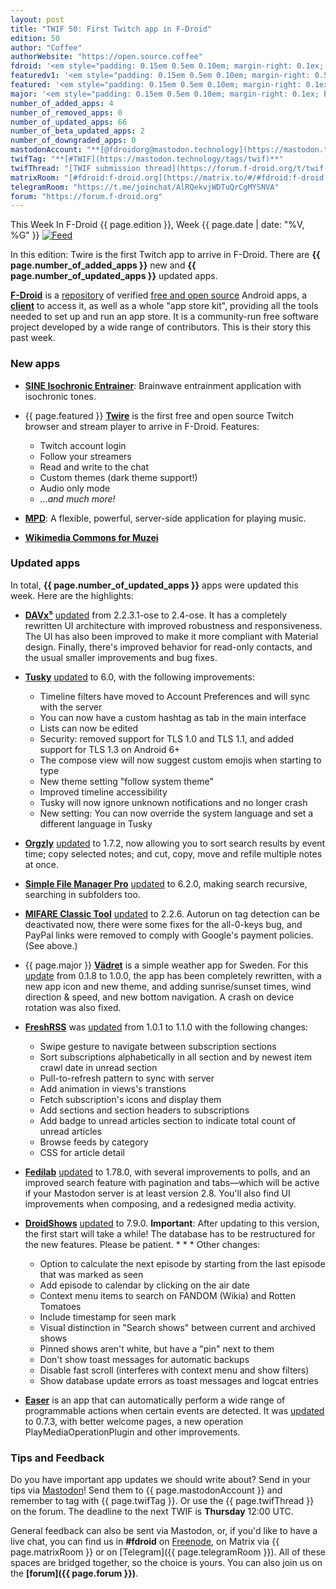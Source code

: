 ```yaml
---
layout: post
title: "TWIF 50: First Twitch app in F-Droid"
edition: 50
author: "Coffee"
authorWebsite: "https://open.source.coffee"
fdroid: '<em style="padding: 0.15em 0.5em 0.10em; margin-right: 0.1ex; border-style: solid; border-width: medium; border-radius: 1em; color: #0d47a1; font-style: normal; font-weight: bold;">F-Droid</em>'
featuredv1: '<em style="padding: 0.15em 0.5em 0.10em; margin-right: 0.5ex; box-shadow: 0.1em 0.05em 0.1em rgba(0, 0, 0, 0.3); border-radius: 1em; color: black; background: linear-gradient(orange, yellow);">Featured</em>'
featured: '<em style="padding: 0.15em 0.5em 0.10em; margin-right: 0.1ex; border-style: solid; border-width: medium; border-radius: 1em; color: orange; font-style: normal; font-weight: bold;">Featured</em>'
major: '<em style="padding: 0.15em 0.5em 0.10em; margin-right: 0.1ex; border-style: solid; border-width: medium; border-radius: 1em; color: #8ab000; font-style: normal; font-weight: bold;">Major</em>'
number_of_added_apps: 4
number_of_removed_apps: 0
number_of_updated_apps: 66
number_of_beta_updated_apps: 2
number_of_downgraded_apps: 0
mastodonAccount: "**[@fdroidorg@mastodon.technology](https://mastodon.technology/@fdroidorg)**"
twifTag: "**[#TWIF](https://mastodon.technology/tags/twif)**"
twifThread: "[TWIF submission thread](https://forum.f-droid.org/t/twif-submission-thread)"
matrixRoom: "[#fdroid:f-droid.org](https://matrix.to/#/#fdroid:f-droid.org)"
telegramRoom: "https://t.me/joinchat/AlRQekvjWDTuQrCgMYSNVA"
forum: "https://forum.f-droid.org"
---
```


This Week In F-Droid {{ page.edition }}, Week {{ page.date | date: "%V, %G" }} <a href="{{ site.baseurl }}/feed.xml"><img src="{{ site.baseurl }}/assets/Feed-icon-16x16.png" alt="Feed"></a>

In this edition: Twire is the first Twitch app to arrive in F-Droid.
There are **{{ page.number_of_added_apps }}** new and **{{ page.number_of_updated_apps }}** updated apps.

<!--more-->

**[F-Droid](https://f-droid.org/)** is a [repository](https://f-droid.org/packages/) of verified [free and open source](https://en.wikipedia.org/wiki/Free_and_open-source_software) Android apps, a **[client](https://f-droid.org/app/org.fdroid.fdroid)** to access it, as well as a whole "app store kit", providing all the tools needed to set up and run an app store. It is a community-run free software project developed by a wide range of contributors. This is their story this past week.

### New apps

* **[SINE Isochronic Entrainer](https://f-droid.org/app/com.dosse.bwentrain.androidPlayer)**: Brainwave entrainment application with isochronic tones.

* {{ page.featured }} **[Twire](https://f-droid.org/app/com.perflyst.twire)** is the first free and open source Twitch browser and stream player to arrive in F-Droid. Features:

  * Twitch account login
  * Follow your streamers
  * Read and write to the chat
  * Custom themes (dark theme support!)
  * Audio only mode
  * _...and much more!_

* **[MPD](https://f-droid.org/app/org.musicpd)**: A flexible, powerful, server-side application for playing music.

* **[Wikimedia Commons for Muzei](https://f-droid.org/app/pro.rudloff.muzei.commons)**

### Updated apps

In total, **{{ page.number_of_updated_apps }}** apps were updated this week. Here are the highlights:

* **[DAVx⁵](https://f-droid.org/app/at.bitfire.davdroid)** [updated](https://forums.bitfire.at/category/4/davdroid?tag=announcement) from 2.2.3.1-ose to 2.4-ose. It has a completely rewritten UI architecture with improved robustness and responsiveness. The UI has also been improved to make it more compliant with Material design. Finally, there's improved behavior for read-only contacts, and the usual smaller improvements and bug fixes.

* **[Tusky](https://f-droid.org/app/com.keylesspalace.tusky)** [updated](https://github.com/tuskyapp/Tusky/releases) to 6.0, with the following improvements:

  * Timeline filters have moved to Account Preferences and will sync with the server
  * You can now have a custom hashtag as tab in the main interface
  * Lists can now be edited
  * Security: removed support for TLS 1.0 and TLS 1.1, and added support for TLS 1.3 on Android 6+
  * The compose view will now suggest custom emojis when starting to type
  * New theme setting "follow system theme"
  * Improved timeline accessibility
  * Tusky will now ignore unknown notifications and no longer crash
  * New setting: You can now override the system language and set a different language in Tusky

* **[Orgzly](https://f-droid.org/app/com.orgzly)** [updated](http://www.orgzly.com/changelog) to 1.7.2, now allowing you to sort search results by event time; copy selected notes; and cut, copy, move and refile multiple notes at once.

* **[Simple File Manager Pro](https://f-droid.org/app/com.simplemobiletools.filemanager.pro)** [updated](https://github.com/SimpleMobileTools/Simple-File-Manager/blob/HEAD/CHANGELOG.md) to 6.2.0, making search recursive, searching in subfolders too.

* **[MIFARE Classic Tool](https://f-droid.org/app/de.syss.MifareClassicTool)** [updated](https://github.com/ikarus23/MifareClassicTool/raw/HEAD/CHANGELOG.txt) to 2.2.6. Autorun on tag detection can be deactivated now, there were some fixes for the all-0-keys bug, and PayPal links were removed to comply with Google's payment policies. (See above.)

* {{ page.major }} **[Vädret](https://f-droid.org/app/fi.kroon.vadret)** is a simple weather app for Sweden. For this [update](https://github.com/vadret/android/blob/HEAD/app/src/main/res/raw/changelog.md) from 0.1.8 to 1.0.0, the app has been completely rewritten, with a new app icon and new theme, and adding sunrise/sunset times, wind direction & speed, and new bottom navigation. A crash on device rotation was also fixed.

* **[FreshRSS](https://f-droid.org/app/fr.chenry.android.freshrss)** was [updated](https://git.feneas.org/christophehenry/freshrss-android/blob/develop/CHANGELOG.md) from 1.0.1 to 1.1.0 with the following changes:

  * Swipe gesture to navigate between subscription sections
  * Sort subscriptions alphabetically in all section and by newest item crawl date in unread section
  * Pull-to-refresh pattern to sync with server
  * Add animation in views's transtions
  * Fetch subscription's icons and display them
  * Add sections and section headers to subscriptions
  * Add badge to unread articles section to indicate total count of unread articles
  * Browse feeds by category
  * CSS for article detail

* **[Fedilab](https://f-droid.org/app/fr.gouv.etalab.mastodon)** [updated](https://gitlab.com/tom79/mastalab/tags) to 1.78.0, with several improvements to polls, and an improved search feature with pagination and tabs—which will be active if your Mastodon server is at least version 2.8. You'll also find UI improvements when composing, and a redesigned media activity.

* **[DroidShows](https://f-droid.org/app/nl.asymmetrics.droidshows)** [updated](https://github.com/ltGuillaume/DroidShows/releases) to 7.9.0. **Important**: After updating to this version, the first start will take a while! The database has to be restructured for the new features. Please be patient. \* \* \* Other changes:

  * Option to calculate the next episode by starting from the last episode that was marked as seen
  * Add episode to calendar by clicking on the air date
  * Context menu items to search on FANDOM (Wikia) and Rotten Tomatoes
  * Include timestamp for seen mark
  * Visual distinction in "Search shows" between current and archived shows
  * Pinned shows aren't white, but have a "pin" next to them
  * Don't show toast messages for automatic backups
  * Disable fast scroll (interferes with context menu and show filters)
  * Show database update errors as toast messages and logcat entries

* **[Easer](https://f-droid.org/app/ryey.easer)** is an app that can automatically perform a wide range of programmable actions when certain events are detected. It was [updated](https://github.com/renyuneyun/Easer/blob/HEAD/CHANGELOG.md) to 0.7.3, with better welcome pages, a new operation PlayMediaOperationPlugin and other improvements.

### Tips and Feedback

Do you have important app updates we should write about? Send in your tips via [Mastodon](https://joinmastodon.org)! Send them to {{ page.mastodonAccount }} and remember to tag with {{ page.twifTag }}. Or use the {{ page.twifThread }} on the forum. The deadline to the next TWIF is **Thursday** 12:00 UTC.

General feedback can also be sent via Mastodon, or, if you'd like to have a live chat, you can find us in **#fdroid** on [Freenode](https://freenode.net), on Matrix via {{ page.matrixRoom }} or on [Telegram]({{ page.telegramRoom }}). All of these spaces are bridged together, so the choice is yours. You can also join us on the **[forum]({{ page.forum }})**.

